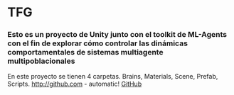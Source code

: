 # TFG
### Esto es un proyecto de Unity junto con el toolkit de ML-Agents con el fin de explorar cómo controlar las dinámicas comportamentales de sistemas multiagente multipoblacionales

En este proyecto se tienen 4 carpetas. Brains, Materials, Scene, Prefab, Scripts.
http://github.com - automatic!
[GitHub](https://github.com/mateolopezareal/TFG/tree/master/Proyecto/Brains)

